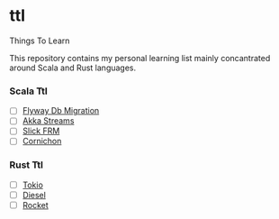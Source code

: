 # ttl
Things To Learn

This repository contains my personal learning list mainly concantrated around Scala and Rust  languages. 

### Scala Ttl
- [ ] [Flyway Db Migration](https://github.com/flywaydb/flywaydb)
- [ ] [Akka Streams](https://github.com/akka/akka)
- [ ] [Slick FRM](https://github.com/slick/slick)
- [ ] [Cornichon](https://github.com/agourlay/cornichon) 
 
### Rust Ttl
- [ ] [Tokio](https://github.com/tokio-rs/tokio)
- [ ] [Diesel](https://github.com/diesel-rs/diesel)
- [ ] [Rocket](https://github.com/SergioBenitez/rocket)

